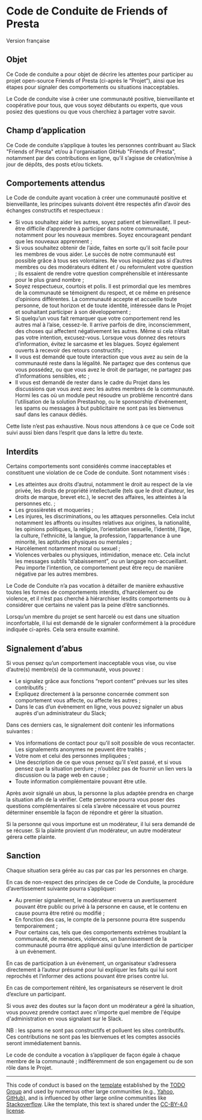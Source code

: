 # Code de Conduite de Friends of Presta

Version française 
 
## Objet 

Ce Code de conduite a pour objet de décrire les attentes  pour participer au projet open-source Friends of Presta (ci-après le “Projet”), ainsi que les étapes pour signaler des comportements ou situations inacceptables. 

Le Code de conduite vise à créer une communauté positive, bienveillante et coopérative pour tous, que vous soyez débutants ou experts, que vous posiez des questions ou que vous cherchiez à partager votre savoir. 


## Champ d’application 

Ce Code de conduite s’applique à toutes les personnes contribuant au Slack "Friends of Presta" et/ou à l'organisation GitHub "Friends of Presta", notamment par des contributions en ligne, qu’il s’agisse de création/mise à jour de dépôts, des posts et/ou tickets.  

## Comportements attendus 

Le Code de conduite ayant vocation à  créer une communauté positive et bienveillante, les principes suivants doivent être respectés afin d’avoir des échanges constructifs et respectueux : 

- Si vous souhaitez aider les autres, soyez patient et bienveillant. Il peut-être difficile d’apprendre à participer dans notre communauté, notamment pour les nouveaux membres. Soyez encourageant pendant que les nouveaux apprennent ;
- Si vous souhaitez obtenir de l’aide, faites en sorte qu’il soit facile pour les membres de vous aider. Le succès de notre communauté est possible grâce à tous ses volontaires. Ne vous inquiétez pas si d’autres membres ou des modérateurs éditent et / ou reformulent votre question ; ils essaient de rendre votre question compréhensible et intéressante pour le plus grand nombre ;
- Soyez respectueux, courtois et polis. Il est primordial que les membres de la communauté se témoignent du respect, et ce même en présence d’opinions différentes. La communauté accepte et accueille toute personne, de tout horizon et de toute identité, intéressée dans le Projet et souhaitant participer à son développement ;
- Si quelqu’un vous fait remarquer que votre comportement rend les autres mal à l’aise, cessez-le. Il arrive parfois de dire, inconsciemment, des choses qui affectent négativement les autres. Même si cela n’était pas votre intention, excusez-vous. Lorsque vous donnez des retours d’information, évitez le sarcasme et les blagues. Soyez également ouverts à recevoir des retours constructifs ;
- Il vous est demandé que toute interaction que vous avez au sein de la communauté reste dans la légalité. Ne partagez que des contenus que vous possédez, ou que vous avez le droit de partager, ne partagez pas  d’informations sensibles, etc ;
- Il vous est demandé de rester dans le cadre du Projet dans les discussions que vous avez avec les autres membres de la communauté. Hormi les cas où un module peut résoudre un problème rencontré dans l’utilisation de la solution Prestashop, ou le sponsorship d'événement, les spams ou messages à but publicitaire ne sont pas les bienvenus sauf dans les canaux dédiés. 

Cette liste n’est pas exhaustive. Nous nous attendons à ce que ce Code soit suivi aussi bien dans l’esprit que dans la lettre du texte.  

## Interdits

Certains comportements sont considérés comme inacceptables et constituent une violation de ce Code de conduite. Sont notamment visés : 

- Les atteintes aux droits d’autrui, notamment le droit au respect de la vie privée, les droits de propriété intellectuelle (tels que le droit d’auteur, les droits de marque, brevet etc.), le secret des affaires, les atteintes à la personnes etc.  ;
- Les grossièretés et moqueries ;  
- Les injures, les discriminations, ou les attaques personnelles. Cela inclut notamment les affronts ou insultes relatives aux origines, la nationalité, les opinions politiques, la religion, l’orientation sexuelle, l’identité, l’âge, la culture, l'ethnicité, la langue, la profession, l’appartenance à une minorité, les aptitudes physiques ou mentales ;
- Harcèlement notamment moral ou sexuel ;
- Violences verbales ou physiques, intimidation, menace etc. Cela inclut les messages subtils “d’abaissement”, ou un langage non-accueillant. Peu importe l’intention, ce comportement peut être reçu de manière négative par les autres membres. 

Le Code de Conduite n’a pas vocation à détailler de manière exhaustive toutes les formes de comportements interdits, d’harcèlement ou de violence, et il n’est pas cherché à hiérarchiser lesdits comportements ou à considérer que certains ne valent pas la peine d’être sanctionnés. 

Lorsqu’un membre du projet se sent harcelé ou est dans une situation inconfortable, il lui est demandé de le signaler conformément à la procédure indiquée ci-après. Cela sera ensuite examiné. 

## Signalement d’abus 

Si vous pensez qu’un comportement inacceptable vous vise, ou vise d’autre(s) membre(s) de la communauté, vous pouvez : 

- Le signalez grâce aux fonctions “report content” prévues sur les sites contributifs ; 
- Expliquez directement à la personne concernée comment son comportement vous affecte, ou affecte les autres ; 
- Dans le cas d’un évènement en ligne, vous pouvez signaler un abus auprès d'un administrateur du Slack;

Dans ces derniers cas, le signalement doit contenir les informations suivantes : 

- Vos informations de contact pour qu’il soit possible de vous recontacter. Les signalements anonymes ne peuvent être traités ;
- Votre nom et celui des personnes impliquées ; 
- Une description de ce que vous pensez qu’il s’est passé, et si vous pensez que la situation perdure ;  n’oubliez pas de fournir un lien vers la discussion ou la page web en cause ;
- Toute information complémentaire pouvant être utile. 

Après avoir signalé un abus, la personne la plus adaptée prendra en charge la situation afin de la vérifier. Cette personne pourra vous poser des questions complémentaires si cela s’avère nécessaire et vous pourrez déterminer ensemble la façon de répondre et gérer la situation. 

Si la personne qui vous importune est un modérateur, il lui sera demandé de se récuser. Si la plainte provient d’un modérateur, un autre modérateur gérera cette plainte. 

## Sanction

Chaque situation sera gérée au cas par cas par les personnes en charge.

En cas de non-respect des principes de ce Code de Conduite, la procédure d’avertissement suivante pourra s’appliquer: 

- Au premier signalement, le modérateur enverra un avertissement pouvant être public ou privé à la personne en cause, et le contenu en cause pourra être retiré ou modifié ; 
- En fonction des cas, le compte de la personne pourra être suspendu temporairement ;
- Pour certains cas, tels que des comportements extrêmes troublant la communauté, de menaces, violences, un bannissement de la communauté pourra être appliqué ainsi qu’une interdiction de participer à un évènement. 

En cas de participation à un évènement, un organisateur s’adressera directement à l’auteur présumé pour lui expliquer les faits qui lui sont reprochés et l’informer des actions pouvant être prises contre lui. 

En cas de comportement réitéré, les organisateurs se réservent le droit d’exclure un participant. 

Si vous avez des doutes sur la façon dont un modérateur a géré la situation, vous pouvez prendre contact avec n'importe quel membre de l'équipe d'administration en vous signalant sur le Slack. 

NB : les spams ne sont pas constructifs et polluent les sites contributifs. Ces contributions ne sont pas les bienvenues et les comptes associés seront immédiatement bannis. 

Le code de conduite a vocation à s’appliquer de façon égale à chaque membre de la communauté ; indifféremment de son engagement ou de son rôle dans le Projet. 

<hr />

This code of conduct is based on the [template](https://github.com/todogroup/opencodeofconduct/blob/gh-pages/codeofconduct_redo.md) established by the [TODO Group](http://todogroup.org/) and used by numerous other large communities (e.g., [Yahoo](https://yahoo.github.io/codeofconduct), [GitHub](http://todogroup.org/opencodeofconduct/#opensource@github.com)), and is influenced by other large online communities like [Stackoverflow](https://stackoverflow.com/conduct). Like the template, this text is shared under the [CC-BY-4.0 license](https://creativecommons.org/licenses/by/4.0/).
